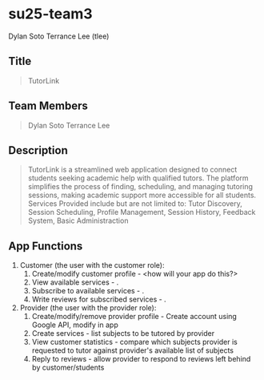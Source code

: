 # su25-team3
Dylan Soto
Terrance Lee (tlee)

## Title
> TutorLink

## Team Members
> Dylan Soto
> Terrance Lee

## Description 
> TutorLink is a streamlined web application designed to connect students seeking academic help with qualified tutors. The platform simplifies the process of finding, scheduling, and managing tutoring sessions, making academic support more accessible for all students.
> Services Provided include but are not limited to: Tutor Discovery, Session Scheduling, Profile Management, Session History, Feedback System, Basic Administraction

## App Functions
1. Customer (the user with the customer role):
    1. Create/modify customer profile - <how will your app do this?>
    2. View available services - .
    3. Subscribe to available services - .
    4. Write reviews for subscribed services - .
2. Provider (the user with the provider role):
    1. Create/modify/remove provider profile - Create account using Google API, modify in app
    2. Create services - list subjects to be tutored by provider
    3. View customer statistics -  compare which subjects provider is requested to tutor against provider's available list of subjects
    4. Reply to reviews - allow provider to respond to reviews left behind by customer/students